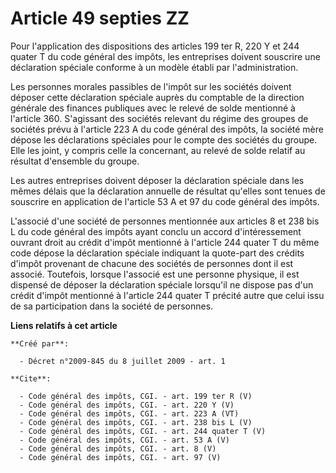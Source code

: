 # Article 49 septies ZZ

Pour l'application des dispositions des articles 199 ter R, 220 Y et 244 quater T du code général des impôts, les entreprises
doivent souscrire une déclaration spéciale conforme à un modèle établi par l'administration. 

Les personnes morales passibles de l'impôt sur les sociétés doivent déposer cette déclaration spéciale auprès du comptable de
la direction générale des finances publiques avec le relevé de solde mentionné à l'article 360. S'agissant des sociétés
relevant du régime des groupes de sociétés prévu à l'article 223 A du code général des impôts, la société mère dépose les
déclarations spéciales pour le compte des sociétés du groupe. Elle les joint, y compris celle la concernant, au relevé de
solde relatif au résultat d'ensemble du groupe. 

Les autres entreprises doivent déposer la déclaration spéciale dans les mêmes délais que la déclaration annuelle de résultat
qu'elles sont tenues de souscrire en application de l'article 53 A et 97 du code général des impôts. 

L'associé d'une société de personnes mentionnée aux articles 8 et 238 bis L du code général des impôts ayant conclu un accord
d'intéressement ouvrant droit au crédit d'impôt mentionné à l'article 244 quater T du même code dépose la déclaration
spéciale indiquant la quote-part des crédits d'impôt provenant de chacune des sociétés de personnes dont il est associé.
Toutefois, lorsque l'associé est une personne physique, il est dispensé de déposer la déclaration spéciale lorsqu'il ne
dispose pas d'un crédit d'impôt mentionné à l'article 244 quater T précité autre que celui issu de sa participation dans la
société de personnes.

**Liens relatifs à cet article**

	**Créé par**:

	  - Décret n°2009-845 du 8 juillet 2009 - art. 1

	**Cite**:

	  - Code général des impôts, CGI. - art. 199 ter R (V)
	  - Code général des impôts, CGI. - art. 220 Y (V)
	  - Code général des impôts, CGI. - art. 223 A (VT)
	  - Code général des impôts, CGI. - art. 238 bis L (V)
	  - Code général des impôts, CGI. - art. 244 quater T (V)
	  - Code général des impôts, CGI. - art. 53 A (V)
	  - Code général des impôts, CGI. - art. 8 (V)
	  - Code général des impôts, CGI. - art. 97 (V)
